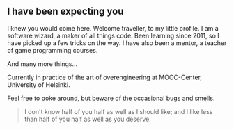 ## I have been expecting you
I knew you would come here. Welcome traveller, to my little profile.
I am a software wizard, a maker of all things code. Been learning since 2011, so I have picked up a few tricks on the way.
I have also been a mentor, a teacher of game programming courses.

And many more things...

Currently in practice of the art of overengineering at MOOC-Center, University of Helsinki.

Feel free to poke around, but beware of the occasional bugs and smells.

> I don't know half of you half as well as I should like; and I like less than half of you half as well as you deserve.


